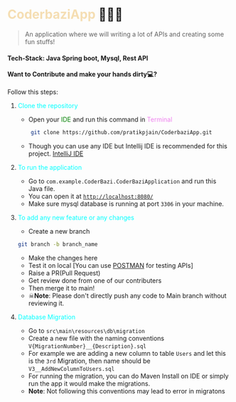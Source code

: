 # <span style = "color: wheat">CoderbaziApp</span> 🚀🚀🚀
> An application where we will writing a lot of APIs and creating some fun stuffs!

<h4>Tech-Stack: Java Spring boot, Mysql, Rest API</h4>

**Want to Contribute and make your hands dirty💻?**
<br>
<br>
Follow this steps:
1) <span style = "color: Cyan">Clone the repository</span>
    - Open your <span style = "color: green">IDE</span> and run this command in <span style = "color: violet">Terminal</span> <br> 
    ```sh
        git clone https://github.com/pratikpjain/CoderbaziApp.git
    ```
    - Though you can use any IDE but Intellij IDE is recommended for this project. <a href="https://www.jetbrains.com/idea/">IntelliJ IDE</a>
    
2) <span style = "color: Cyan">To run the application</span>
    - Go to `com.example.CoderBazi.CoderBaziApplication` and run this Java file.
    - You can open it at <a href = "http://localhost:8080">`http://localhost:8080/`</a>
    - Make sure mysql database is running at port `3306` in your machine.

3) <span style = "color: Cyan">To add any new feature or any changes</span>
    - Create a new branch 
    ```sh
    git branch -b branch_name
    ```
    - Make the changes here
    - Test it on local [You can use <a href="https://www.postman.com/">POSTMAN</a> for testing APIs]
    - Raise a PR(Pull Request)
    - Get review done from one of our contributers
    - Then merge it to main!
    - ☠<b>Note</b>: Please don't directly push any code to Main branch without reviewing it.

4) <span style = "color: Cyan">Database Migration</span>
   - Go to `src\main\resources\db\migration`
   - Create a new file with the naming conventions `V{MigrationNumber}__{Description}.sql`
   - For example we are adding a new column to table `Users` and let this is the `3rd` Migration, then name should be `V3__AddNewColumnToUsers.sql`
   - For running the migration, you can do Maven Install on IDE or simply run the app it would make the migrations.
   - <b>Note</b>: Not following this conventions may lead to error in migratons

